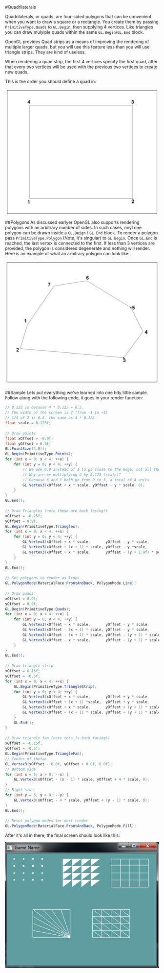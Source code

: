 #Quadrilaterals

Quadrilaterals, or quads, are four-sided polygons that can be convenient when you want to draw a square or a rectangle. You create them by passing ```PrimitiveType.Quads``` to ```GL.Begin```, then supplying 4 vertices. Like triangles you can draw mulyiple quads within the same ```GL.Begin```/```GL.End``` block.

OpenGL provides Quad strips as a means of improving the rendering of multiple larger quads, but you will use this feature less than you will use triangle strips. They are kind of useless.

When rendering a quad strip, the first 4 vertices specify the first quad, after that every two vertices will be used with the previous two vertices to create new quads.

This is the order you should define a quad in:

![QUAD](quad.png)

##Polygons
As discussed earlyer OpenGL also supports rendering polygons with an arbitrary number of sides. In such cases, onyl one polygon can be drawn inside a ```GL.Beign``` / ```GL.End``` block. To render a polygon pass ```PrimitiveType.Polygon``` (Note, it's singular) to ```GL.Begin```.  Once ```GL.End``` is reached, the last vertex is connected to the first. If less than 3 vertices are provided, the polygon is considered degenerate and nothing will render. Here is an example of what an arbitrary polygon can look like:

![POLY](poly.png)

##Sample
Lets put everything we've learned into one tidy little sample. Follow along with the following code, it goes in your render function:

```cs
// 0.125 is because 4 * 0.125 = 0.5. 
// The width of the screen is 2 (from -1 to +1)
// 1/4 of 2 is 0.5, the same as 4 * 0.125
float scale = 0.125f;

// Draw points
float xOffset = -0.9f;
float yOffset = 0.9f;
GL.PointSize(4.0f);
GL.Begin(PrimitiveType.Points);
for (int x = 0; x < 4; ++x) {
    for (int y = 0; y < 4; ++y) {
        // We use 0.9 instead of 1 to go close to the edge, not all the way
        // Why are we multiplying 4 by 0.125 (scale)?
        // Because X and Y both go from 0 to 3, a total of 4 units
        GL.Vertex3(xOffset + x * scale, yOffset - y * scale, 0);
    }
}
GL.End();

// Draw Triangles (note these are back facing!)
xOffset = -0.25f;
yOffset = 0.9f;
GL.Begin(PrimitiveType.Triangles);
for (int x = 0; x < 4; ++x) {
    for (int y = 0; y < 4; ++y) {
        GL.Vertex3(xOffset + x * scale,       yOffset - y * scale,          0);
        GL.Vertex3(xOffset + (x + 1) * scale, yOffset - y *scale,           0);
        GL.Vertex3(xOffset + x * scale,       yOffset - (y + 1.0f) * scale, 0);
    }
}
GL.End();

// Set polygons to render as lines
GL.PolygonMode(MaterialFace.FrontAndBack, PolygonMode.Line);

// Draw quads
xOffset = 0.9f;
yOffset = 0.9f;
GL.Begin(PrimitiveType.Quads);
for (int x = 0; x < 4; ++x) {
    for (int y = 0; y < 4; ++y) {
        GL.Vertex3(xOffset - x * scale,       yOffset - y * scale,       0);
        GL.Vertex3(xOffset - (x + 1) * scale, yOffset - y * scale,       0);
        GL.Vertex3(xOffset - (x + 1) * scale, yOffset - (y + 1) * scale, 0);
        GL.Vertex3(xOffset - x * scale,       yOffset - (y + 1) * scale, 0);
    }
}
GL.End();

// Draw triangle strip
xOffset = 0.15f;
yOffset = -0.5f;
for (int x = 0; x < 4; ++x) {
    GL.Begin(PrimitiveType.TriangleStrip);
    for (int y = 0; y < 4; ++y) {
        GL.Vertex3(xOffset + x * scale,       yOffset + y * scale,       0);
        GL.Vertex3(xOffset + (x + 1) *scale,  yOffset + y * scale,       0);
        GL.Vertex3(xOffset + x * scale,       yOffset + (y + 1) * scale, 0);
        GL.Vertex3(xOffset + (x + 1) * scale, yOffset + (y + 1) * scale, 0);
    }
    GL.End();
}

// Draw triangle fan (note this is back facing!)
xOffset = -0.15f;
yOffset = -0.5f;
GL.Begin(PrimitiveType.TriangleFan);
// Center of thefan
GL.Vertex3(xOffset - 0.0f, yOffset + 0.0f, 0.0f);
// Bottom side
for (int x = 5; x > 0; --x) {
    GL.Vertex3(xOffset - (x - 1) * scale, yOffset + 4 * scale, 0);
}
// Right side
for (int y = 5; y > 0; --y) {
    GL.Vertex3(xOffset - 4 * scale, yOffset + (y - 1) * scale, 0);
}
GL.End();

// Reset polygon modes for next render
GL.PolygonMode(MaterialFace.FrontAndBack, PolygonMode.Fill);
```

After it's all in there, the final screen should look like this:

![SCREEN](screen.png)